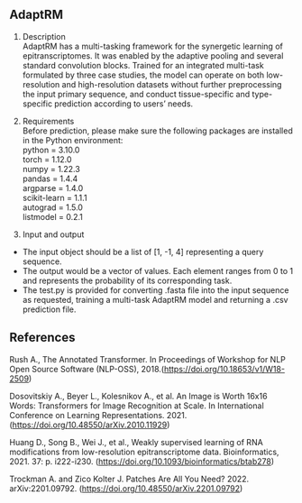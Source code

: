 ## AdaptRM 

1.	Description  
AdaptRM has a multi-tasking framework for the synergetic learning of epitranscriptomes. It was enabled by the adaptive pooling and several standard convolution blocks. Trained for an integrated multi-task formulated by three case studies, the model can operate on both low-resolution and high-resolution datasets without further preprocessing the input primary sequence, and conduct tissue-specific and type-specific prediction according to users’ needs. 

2.	Requirements  
Before prediction, please make sure the following packages are installed in the Python environment:  
python = 3.10.0  
torch = 1.12.0  
numpy = 1.22.3  
pandas = 1.4.4  
argparse = 1.4.0  
scikit-learn = 1.1.1  
autograd = 1.5.0  
listmodel = 0.2.1  

3.	Input and output  
* The input object should be a list of [1, -1, 4] representing a query sequence.  
* The output would be a vector of values. Each element ranges from 0 to 1 and represents the probability of its corresponding task.  
* The test.py is provided for converting .fasta file into the input sequence as requested, training a multi-task AdaptRM model and returning a .csv prediction file.  

## References  
Rush A., The Annotated Transformer. In Proceedings of Workshop for NLP Open Source Software (NLP-OSS), 2018.(https://doi.org/10.18653/v1/W18-2509)

Dosovitskiy A., Beyer L., Kolesnikov A., et al. An Image is Worth 16x16 Words: Transformers for Image Recognition at Scale. In International Conference on Learning Representations. 2021. (https://doi.org/10.48550/arXiv.2010.11929)

Huang D., Song B., Wei J., et al., Weakly supervised learning of RNA modifications from low-resolution epitranscriptome data. Bioinformatics, 2021. 37: p. i222-i230. (https://doi.org/10.1093/bioinformatics/btab278)

Trockman A. and Zico Kolter J. Patches Are All You Need? 2022. arXiv:2201.09792. (https://doi.org/10.48550/arXiv.2201.09792)



